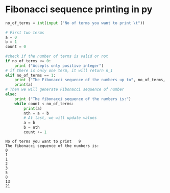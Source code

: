 # Fibonacci sequence printing in py


```python
no_of_terms = int(input ("No of terms you want to print \t"))  
     
# First two terms  
a = 0  
b = 1  
count = 0  
      
#check if the number of terms is valid or not  
if no_of_terms <= 0:  
    print ("Accepts only positive integer")  
# if there is only one term, it will return n_1  
elif no_of_terms == 1:
    print ("The Fibonacci sequence of the numbers up to", no_of_terms, ": ")  
    print(a)  
# Then we will generate Fibonacci sequence of number  
else:  
    print ("The fibonacci sequence of the numbers is:")  
    while count < no_of_terms:  
        print(a)  
        nth = a + b  
        # At last, we will update values  
        a = b  
        b = nth  
        count += 1  
```

    No of terms you want to print 	9
    The fibonacci sequence of the numbers is:
    0
    1
    1
    2
    3
    5
    8
    13
    21
    


```python

```
